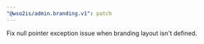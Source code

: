 ```yaml
---
"@wso2is/admin.branding.v1": patch
---
```


Fix null pointer exception issue when branding layout isn't defined.
